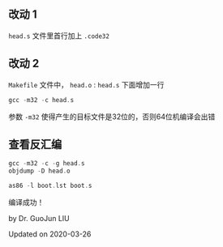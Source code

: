 ## 改动 1
`head.s` 文件里首行加上 `.code32`

## 改动 2

`Makefile` 文件中， `head.o` : `head.s` 下面增加一行

```c
gcc -m32 -c head.s
```

   参数 `-m32` 使得产生的目标文件是32位的，否则64位机编译会出错

## 查看反汇编

```c
gcc -m32 -c -g head.s
objdump -D head.o
```

```c
as86 -l boot.lst boot.s
```

编译成功！


by Dr. GuoJun LIU

Updated on 2020-03-26
